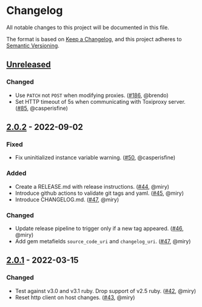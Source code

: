 # Changelog
All notable changes to this project will be documented in this file.

The format is based on [Keep a Changelog](https://keepachangelog.com/en/1.0.0/),
and this project adheres to [Semantic Versioning](https://semver.org/spec/v2.0.0.html).

## [Unreleased]

### Changed
- Use `PATCH` not `POST` when modifying proxies.
  ([#186](https://github.com/Shopify/toxiproxy-ruby/pull/186), @brendo)
- Set HTTP timeout of 5s when communicating with Toxiproxy server.
  ([#85](https://github.com/Shopify/toxiproxy-ruby/pull/85), @casperisfine)

## [2.0.2] - 2022-09-02
### Fixed
- Fix uninitialized instance variable warning.
  ([#50](https://github.com/Shopify/toxiproxy-ruby/pull/50), @casperisfine)

### Added
- Create a RELEASE.md with release instructions.
  ([#44](https://github.com/Shopify/toxiproxy-ruby/pull/44), @miry)
- Introduce github actions to validate git tags and yaml.
  ([#45](https://github.com/Shopify/toxiproxy-ruby/pull/45), @miry)
- Introduce CHANGELOG.md.
  ([#47](https://github.com/Shopify/toxiproxy-ruby/pull/47), @miry)

### Changed
- Update release pipeline to trigger only if a new tag appeared.
  ([#46](https://github.com/Shopify/toxiproxy-ruby/pull/46), @miry)
- Add gem metafields `source_code_uri` and `changelog_uri`.
  ([#47](https://github.com/Shopify/toxiproxy-ruby/pull/47), @miry)

## [2.0.1] - 2022-03-15
### Changed
- Test against v3.0 and v3.1 ruby. Drop support of v2.5 ruby.
  ([#42](https://github.com/Shopify/toxiproxy-ruby/pull/42), @miry)
- Reset http client on host changes. ([#43](https://github.com/Shopify/toxiproxy-ruby/pull/43), @miry)

[Unreleased]: https://github.com/Shopify/toxiproxy-ruby/compare/v2.0.2...HEAD
[2.0.2]: https://github.com/Shopify/toxiproxy-ruby/compare/v2.0.1...v2.0.2
[2.0.1]: https://github.com/Shopify/toxiproxy-ruby/compare/v2.0.0...v2.0.1
